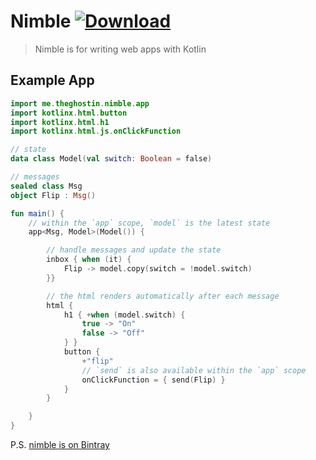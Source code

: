 # Nimble [ ![Download](https://api.bintray.com/packages/spookyspecter/me.theghostin/nimble/images/download.svg) ](https://bintray.com/spookyspecter/me.theghostin/nimble/_latestVersion) 
> Nimble is for writing web apps with Kotlin 

## Example App

```kotlin
import me.theghostin.nimble.app
import kotlinx.html.button
import kotlinx.html.h1
import kotlinx.html.js.onClickFunction

// state
data class Model(val switch: Boolean = false)

// messages
sealed class Msg
object Flip : Msg()

fun main() {
    // within the `app` scope, `model` is the latest state
    app<Msg, Model>(Model()) { 

        // handle messages and update the state
        inbox { when (it) {
            Flip -> model.copy(switch = !model.switch)
        }}

        // the html renders automatically after each message
        html {
            h1 { +when (model.switch) {
                true -> "On"
                false -> "Off"
            } }
            button {
                +"flip"
                // `send` is also available within the `app` scope
                onClickFunction = { send(Flip) }
            }
        }

    }
}
```

P.S.
[nimble is on Bintray](https://bintray.com/spookyspecter/me.theghostin/nimble)
